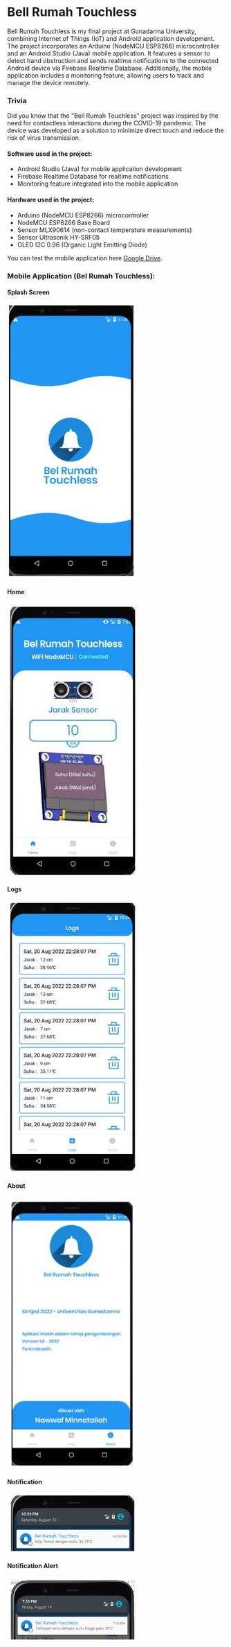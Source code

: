 # Bell Rumah Touchless

Bell Rumah Touchless is my final project at Gunadarma University, combining Internet of Things (IoT) and Android application development. The project incorporates an Arduino (NodeMCU ESP8266) microcontroller and an Android Studio (Java) mobile application. It features a sensor to detect hand obstruction and sends realtime notifications to the connected Android device via Firebase Realtime Database. Additionally, the mobile application includes a monitoring feature, allowing users to track and manage the device remotely.

### Trivia

Did you know that the "Bell Rumah Touchless" project was inspired by the need for contactless interactions during the COVID-19 pandemic. The device was developed as a solution to minimize direct touch and reduce the risk of virus transmission.

#### Software used in the project:

- Android Studio (Java) for mobile application development
- Firebase Realtime Database for realtime notifications
- Monitoring feature integrated into the mobile application

#### Hardware used in the project:

- Arduino (NodeMCU ESP8266) microcontroller
- NodeMCU ESP8266 Base Board
- Sensor MLX90614 (non-contact temperature measurements)
- Sensor Ultrasonik HY-SRF05
- OLED I2C 0.96 (Organic Light Emitting Diode)

You can test the mobile application here [Google Drive](https://drive.google.com/drive/folders/19Wj1T0dDXE2XtkEN7SM8olTxduIrjJLD?usp=drive_link).

### Mobile Application (Bel Rumah Touchless):

#### Splash Screen

<img src="https://github.com/z3rsa/Bell-Rumah-Touchless/blob/main/Images/splash_screen.jpg?raw=true" alt="Splash Screen" width="300">

#### Home

<img src="https://github.com/z3rsa/Bell-Rumah-Touchless/blob/main/Images/home.jpg?raw=true" alt="Home Page" width="300">

#### Logs

<img src="https://github.com/z3rsa/Bell-Rumah-Touchless/blob/main/Images/logs.jpg?raw=true" alt="Logs Page" width="300">

#### About

<img src="https://github.com/z3rsa/Bell-Rumah-Touchless/blob/main/Images/about.jpg?raw=true" alt="About Page" width="300">

#### Notification

<img src="https://github.com/z3rsa/Bell-Rumah-Touchless/blob/main/Images/notification.jpg?raw=true" alt="Notification" width="300">

#### Notification Alert

<img src="https://github.com/z3rsa/Bell-Rumah-Touchless/blob/main/Images/notification_alert.jpg?raw=true" alt="Notification Alert" width="300">
